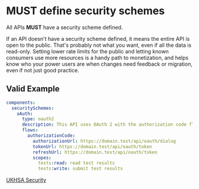 # **MUST** define security schemes

All APIs **MUST** have a security scheme defined.

If an API doesn't have a security scheme defined, it means the entire API is open to the public. That's probably not what you want, even if all the data is read-only. Setting lower rate limits for the public and letting known consumers use more resources is a handy path to monetization, and helps know who your power users are when changes need feedback or migration, even if not just good practice.

## Valid Example

``` yaml
components:
  securitySchemes:
    oAuth:
      type: oauth2
      description: This API uses OAuth 2 with the authorization code flow. [More info](https://oauth.net/2/grant-types/authorization-code/)
      flows:
        authorizationCode:
          authorizationUrl: https://domain.test/api/oauth/dialog
          tokenUrl: https://domain.test/api/oauth/token
          refreshUrl: https://domain.test/api/oauth/token
          scopes:
            tests:read: read test results
            tests:write: submit test results
```

[UKHSA Security](../../api-design-guidelines/security.md#authentication)
